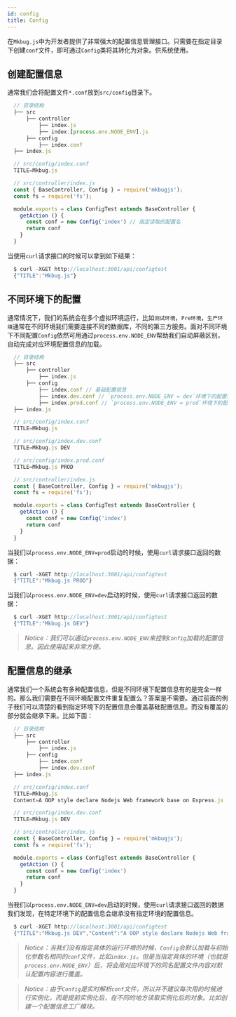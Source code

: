 ```yaml
---
id: config
title: Config
---
```

在`Mkbug.js`中为开发者提供了非常强大的配置信息管理接口。只需要在指定目录下创建`conf`文件，即可通过`Config`类将其转化为对象。供系统使用。

## 创建配置信息
通常我们会将配置文件`*.conf`放到`src/config`目录下。
```js
  // 目录结构
  ├── src 
      ├── controller 
          ├── index.js
          ├── index.[process.env.NODE_ENV].js
      ├── config
          ├── index.conf
  ├── index.js 

  // src/config/index.conf
  TITLE=Mkbug.js

  // src/controller/index.js
  const { BaseController, Config } = require('mkbugjs');
  const fs = require('fs');

  module.exports = class ConfigTest extends BaseController {
    getAction () {
      const conf = new Config('index') // 指定读取的配置名
      return conf
    }
  }
```
当使用`curl`请求接口的时候可以拿到如下结果：
```js
  $ curl -XGET http://localhost:3001/api/configtest
  {"TITLE":"Mkbug.js"}
```

## 不同环境下的配置
通常情况下，我们的系统会在多个虚拟环境运行，比如`测试环境`，`Pre环境`，`生产环境`通常在不同环境我们需要连接不同的数据库，不同的第三方服务。面对不同环境下不同配置`Config`依然可用通过`process.env.NODE_ENV`帮助我们自动屏蔽区别，自动完成对应环境配置信息的加载。

```js
  // 目录结构
  ├── src 
      ├── controller 
          ├── index.js
      ├── config
          ├── index.conf // 基础配置信息
          ├── index.dev.conf // `process.env.NODE_ENV = dev`环境下的配置信息
          ├── index.prod.conf // `process.env.NODE_ENV = prod`环境下的配置信息
  ├── index.js 

  // src/config/index.conf
  TITLE=Mkbug.js

  // src/config/index.dev.conf
  TITLE=Mkbug.js DEV

  // src/config/index.prod.conf
  TITLE=Mkbug.js PROD

  // src/controller/index.js
  const { BaseController, Config } = require('mkbugjs');
  const fs = require('fs');

  module.exports = class ConfigTest extends BaseController {
    getAction () {
      const conf = new Config('index')
      return conf
    }
  }
```

当我们以`process.env.NODE_ENV=prod`启动的时候，使用`curl`请求接口返回的数据：
```js
  $ curl -XGET http://localhost:3001/api/configtest
  {"TITLE":"Mkbug.js PROD"}
```

当我们以`process.env.NODE_ENV=dev`启动的时候，使用`curl`请求接口返回的数据：
```js
  $ curl -XGET http://localhost:3001/api/configtest
  {"TITLE":"Mkbug.js DEV"}
```

> *Notice：我们可以通过`process.env.NODE_ENV`来控制`Config`加载的配置信息。因此使用起来非常方便。*

## 配置信息的继承
通常我们一个系统会有多种配置信息，但是不同环境下配置信息有的是完全一样的。那么我们需要在不同环境配置文件重复配置么？答案是不需要。通过前面的例子我们可以清楚的看到指定环境下的配置信息会覆盖基础配置信息。而没有覆盖的部分就会继承下来。比如下面：
```js
  // 目录结构
  ├── src 
      ├── controller 
          ├── index.js
      ├── config
          ├── index.conf
          ├── index.dev.conf
  ├── index.js 

  // src/config/index.conf
  TITLE=Mkbug.js
  Content=A OOP style declare Nodejs Web framework base on Express.js

  // src/config/index.dev.conf
  TITLE=Mkbug.js DEV

  // src/controller/index.js
  const { BaseController, Config } = require('mkbugjs');
  const fs = require('fs');

  module.exports = class ConfigTest extends BaseController {
    getAction () {
      const conf = new Config('index')
      return conf
    }
  }
```

当我们以`process.env.NODE_ENV=dev`启动的时候，使用`curl`请求接口返回的数据我们发现，在特定环境下的配置信息会继承没有指定环境的配置信息。
```js
  $ curl -XGET http://localhost:3001/api/configtest
  {"TITLE":"Mkbug.js DEV","Content":"A OOP style declare Nodejs Web framework base on Express.js"}
```

> *Notice：当我们没有指定具体的运行环境的时候，`Config`会默认加载与初始化参数名相同的`conf`文件，比如`index.js`。但是当指定具体的环境（也就是`process.env.NODE_ENV`）后，将会用对应环境下的同名配置文件内容对默认配置内容进行覆盖。*

> *Notice：由于`Config`是实时解析`conf`文件，所以并不建议每次用的时候进行实例化，而是提前实例化后，在不同的地方读取实例化后的对象。比如创建一个配置信息工厂模块。*